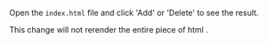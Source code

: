 Open the `index.html` file and click 'Add' or 'Delete' to see the result.

This change will not rerender the entire piece of html .
